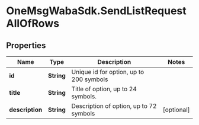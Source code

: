 # OneMsgWabaSdk.SendListRequestAllOfRows

## Properties

Name | Type | Description | Notes
------------ | ------------- | ------------- | -------------
**id** | **String** | Unique id for option, up to 200 symbols | 
**title** | **String** | Title of option, up to 24 symbols. | 
**description** | **String** | Description of option, up to 72 symbols | [optional] 



